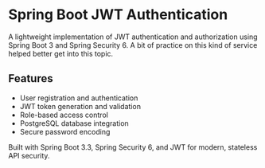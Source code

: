 # Spring Boot JWT Authentication

A lightweight implementation of JWT authentication and authorization using Spring Boot 3 and Spring Security 6. A bit of practice on this kind of service helped better get into this topic.

## Features
- User registration and authentication
- JWT token generation and validation
- Role-based access control
- PostgreSQL database integration
- Secure password encoding

Built with Spring Boot 3.3, Spring Security 6, and JWT for modern, stateless API security.
